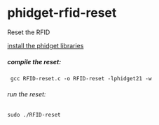 # phidget-rfid-reset
Reset the RFID



[install the phidget libraries](http://www.phidgets.com/docs/OS_-_Linux)

##### compile the reset:

` gcc RFID-reset.c -o RFID-reset -lphidget21 -w`

###### run the reset:

`sudo ./RFID-reset`
